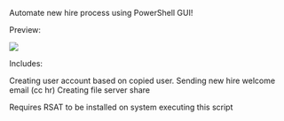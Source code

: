 Automate new hire process using PowerShell GUI!

Preview:
<p><img src="http://i.imgur.com/Q1NDX0W.png"></p>

Includes:

Creating user account based on copied user.
Sending new hire welcome email (cc hr)
Creating file server share

Requires RSAT to be installed on system executing this script
